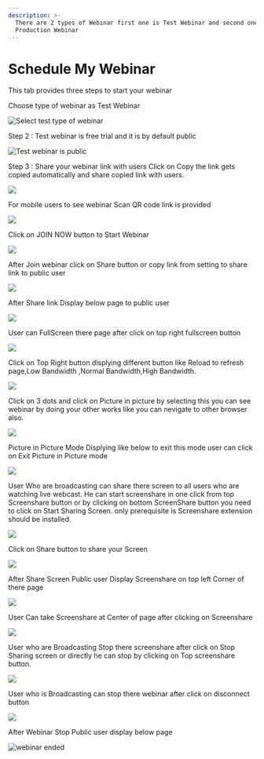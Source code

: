 ```yaml
---
description: >-
  There are 2 types of Webinar first one is Test Webinar and second one is
  Production Webinar
---
```


# Schedule My Webinar

This tab provides three steps to start your webinar

Choose type of webinar as Test Webinar

![Select test type of webinar](../.gitbook/assets/step-_webinar.PNG)

Step 2 : Test webinar is free trial and it is by default public

![Test webinar is public ](../.gitbook/assets/test_step_2.PNG)

Step 3 : Share your webinar link with users Click on Copy the link gets copied automatically and share copied link with users.

![](../.gitbook/assets/image%20%2836%29.png)

For mobile users to see webinar Scan QR code link is provided

![](../.gitbook/assets/image%20%28206%29.png)

Click on JOIN NOW button to Start Webinar

![](../.gitbook/assets/image%20%2874%29.png)

After Join webinar click on Share button or copy link from setting to share link to public user

![](../.gitbook/assets/image%20%28118%29.png)

After Share link Display below page to public user

![](../.gitbook/assets/image%20%2873%29.png)

User can FullScreen there page after click on top right fullscreen button

![](../.gitbook/assets/image%20%283%29.png)

  
Click on Top Right button displying different button like Reload to refresh page,Low Bandwidth ,Normal Bandwidth,High Bandwidth.

![](../.gitbook/assets/image%20%28156%29.png)

Click on  3 dots and click on Picture in picture by selecting this you can see webinar by doing your other works like you can nevigate to other browser also.

![](../.gitbook/assets/image%20%2884%29.png)

Picture in Picture Mode Displying like below to exit this mode user can click on Exit Picture in Picture mode

![](../.gitbook/assets/image%20%28151%29.png)

User Who are broadcasting can share there screen to all users who are watching live webcast. He can start screenshare in one click from top Screenshare button or by clicking on bottom ScreenShare button you need to click on Start Sharing Screen. only prerequisite is Screenshare extension should be installed.

![](../.gitbook/assets/image%20%28140%29.png)

Click on Share button to share your Screen

![](../.gitbook/assets/image%20%28105%29.png)

After Share Screen Public user Display Screenshare on top left Corner of there page 

![](../.gitbook/assets/image%20%2853%29.png)

User Can take Screenshare at Center of page after clicking on Screenshare 

![](../.gitbook/assets/image%20%2882%29.png)

User who are Broadcasting Stop there screenshare after click on Stop Sharing screen or directly he can stop by clicking on Top screenshare button.

![](../.gitbook/assets/image%20%282%29.png)

User who is Broadcasting can stop there webinar after click on disconnect button

![](../.gitbook/assets/image%20%2847%29.png)

After Webinar Stop Public user display below page

![webinar ended](../.gitbook/assets/image%20%28162%29.png)









